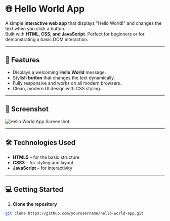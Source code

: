# 🌐 Hello World App

A simple **interactive web app** that displays "Hello World!" and changes the text when you click a button.  
Built with **HTML, CSS, and JavaScript**. Perfect for beginners or for demonstrating a basic DOM interaction.

---

## 🚀 Features

- Displays a welcoming **Hello World** message.
- Stylish **button** that changes the text dynamically.
- Fully responsive and works on all modern browsers.
- Clean, modern UI design with CSS styling.

---

## 🎨 Screenshot

![Hello World App Screenshot](https://via.placeholder.com/600x400?text=Hello+World+App+Screenshot)

---

## 🛠️ Technologies Used

- **HTML5** – for the basic structure  
- **CSS3** – for styling and layout  
- **JavaScript** – for interactivity  

---

## 💻 Getting Started

1. **Clone the repository**  
```bash
git clone https://github.com/yourusername/hello-world-app.git

